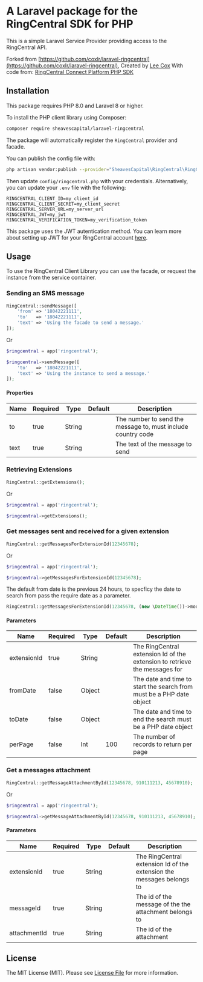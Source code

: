 # A Laravel package for the RingCentral SDK for PHP


This is a simple Laravel Service Provider providing access to the RingCentral API.

Forked from [https://github.com/coxlr/laravel-ringcentral](https://github.com/coxlr/laravel-ringcentral), Created by [Lee Cox](https://github.com/coxlr)
With code from: [RingCentral Connect Platform PHP SDK](https://github.com/ringcentral/ringcentral-php)

## Installation

This package requires PHP 8.0 and Laravel 8 or higher.

To install the PHP client library using Composer:

```bash
composer require sheavescapital/laravel-ringcentral
```

The package will automatically register the `RingCentral` provider and facade.


You can publish the config file with:
```bash
php artisan vendor:publish --provider="SheavesCapital\RingCentral\RingCentralServiceProvider" --tag="config"
```


Then update `config/ringcentral.php` with your credentials. Alternatively, you can update your `.env` file with the following:

```dotenv
RINGCENTRAL_CLIENT_ID=my_client_id
RINGCENTRAL_CLIENT_SECRET=my_client_secret
RINGCENTRAL_SERVER_URL=my_server_url
RINGCENTRAL_JWT=my_jwt
RINGCENTRAL_VERIFICATION_TOKEN=my_verification_token
```
This package uses the JWT autentication method. You can learn more about setting up JWT for your RingCentral account [here](https://developers.ringcentral.com/guide/authentication/jwt/quick-start).

## Usage

To use the RingCentral Client Library you can use the facade, or request the instance from the service container.

### Sending an SMS message

```php
RingCentral::sendMessage([
    'from' => '18042221111',
    'to'   => '18042221111',
    'text' => 'Using the facade to send a message.'
]);
```

Or

```php
$ringcentral = app('ringcentral');

$ringcentral->sendMessage([
    'to'   => '18042221111',
    'text' => 'Using the instance to send a message.'
]);
```


#### Properties

| Name      | Required | Type          | Default     | Description |
| ---       | ---      | ---           | ---         | ---         |
| to        | true      | String     |             | The number to send the message to, must include country code |
| text        | true      | String   |             | The text of the message to send |

### Retrieving Extensions

```php
RingCentral::getExtensions();
```

Or

```php
$ringcentral = app('ringcentral');

$ringcentral->getExtensions();
```

### Get messages sent and received for a given extension

```php
RingCentral::getMessagesForExtensionId(12345678);
```

Or

```php
$ringcentral = app('ringcentral');

$ringcentral->getMessagesForExtensionId(12345678);
```

The default from date is the previous 24 hours, to specficy the date to search from pass the require date as a parameter.

```php
RingCentral::getMessagesForExtensionId(12345678, (new \DateTime())->modify('-1 hours'));
```

#### Parameters

| Name      | Required | Type          | Default     | Description |
| ---       | ---      | ---           | ---         | ---         |
| extensionId  | true    | String      |             | The RingCentral extension Id of the extension to retrieve the messages for |
| fromDate  | false    | Object      |             | The date and time to start the search from must be a PHP date object|
| toDate  | false    | Object      |             | The date and time to end the search must be a PHP date object |
| perPage  | false    | Int      |  100           | The number of records to return per page |


### Get a messages attachment

```php
RingCentral::getMessageAttachmentById(12345678, 910111213, 45678910);
```

Or

```php
$ringcentral = app('ringcentral');

$ringcentral->getMessageAttachmentById(12345678, 910111213, 45678910);
```


#### Parameters

| Name      | Required | Type          | Default     | Description |
| ---       | ---      | ---           | ---         | ---         |
| extensionId  | true    | String      |             | The RingCentral extension Id of the extension the messages belongs to |
| messageId  | true    | String      |             | The id of the message of the the attachment belongs to |
| attachmentId  | true    | String      |             | The id of the attachment |



## License

The MIT License (MIT). Please see [License File](LICENSE.md) for more information.
